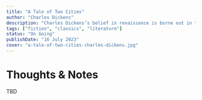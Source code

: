 ```yaml
---
title: "A Tale of Two Cities"
author: "Charles Dickens"
description: "Charles Dickens’s belief in renaissance is borne out in this epic novel - as cities are overthrown and transformed, as cynics become selfless heroes, and as a “recall to life” becomes not only possible but necessary, for the individual and for society."
tags: ["fiction", "classics", "literature"]
status: "On Going"
publishDate: "16 July 2023"
cover: "a-tale-of-two-cities-charles-dickens.jpg"
---
```


# Thoughts & Notes

TBD
